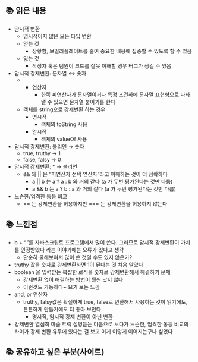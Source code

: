 ## 📚 읽은 내용

- 암시적 변환
    - 명시적이지 않은 모든 타입 변환
    - 얻는 것
        - 장황함, 보일러플레이트를 줄여 중요한 내용에 집중할 수 있도록 할 수 있음
    - 잃는 것
        - 작성자 혹은 팀원이 코드를 잘못 이해할 경우 버그가 생길 수 있음
- 암시적 강제변환: 문자열 ↔ 숫자
    - + 연산자
        - 한쪽 피연산자가 문자열이거나 특정 조건하에 문자열 표현형으로 나타낼 수 있으면 문자열 붙이기를 한다
    - 객체를 string으로 강제변환 하는 경우
        - 명시적
            - 객체의 toString 사용
        - 암시적
            - 객체의 valueOf 사용
- 암시적 강제변환: 불리언 → 숫자
    - true, truthy → 1
    - false, falsy → 0
- 암시적 강제변환: * → 불리언
    - && 와 || 은 “피연산자 선택 연산자”라고 이해하는 것이 더 정확하다
        - a || b 는 a ? a : b 와 거의 같다 (a 가 두번 평가된다는 것만 다름)
        - a && b 는 a ? b : a 와 거의 같다 (a 가 두번 평가된다는 것만 다름)
- 느슨한/엄격한 동등 비교
    - == 는 강제변환을 허용하지만 === 는 강제변환을 허용하지 않는다

## 📚 느낀점

- b + “”를 자바스크립트 프로그램에서 많이 쓴다. 그러므로 암시적 강제변환이 가치를 인정받았다 라는 이야기에는 오류가 있다고 생각
    - 단순히 쿨해보여서 많이 쓴 것일 수도 있지 않은가?
- truthy 값을 숫자로 강제변환하면 1이 된다는 것 처음 알았다
- boolean 을 입력받는 복잡한 로직을 숫자로 강제변환해서 해결하기 문제
    - 강제변환 없이 해결하는 방법이 훨씬 낫지 않나
    - 이런것도 가능하다~ 묘기 보는 느낌
- and, or 연산자
    - truthy, falsy값은 확실하게 true, false로 변환해서 사용하는 것이 읽기에도, 튼튼하게 만들기에도 더 좋아 보인다
        - 명시적, 암시적 강제 변환이 아닌 변환
- 강제변환 열심히 마술 트릭 설명듣는 마음으로 보다가 느슨한, 엄격한 동등 비교의 차이가 강제 변환 유무에 있다는 걸 보고 이게 이렇게 이어지는구나 싶었다



## 📚 공유하고 싶은 부분(사이트)

